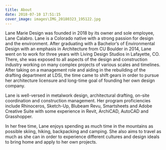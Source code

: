 ```yaml
---
title: About
date: 2018-07-10 17:51:15
cover_image: images\IMG_20180323_195122.jpg
---
```

Lane Marie Design was founded in 2018 by its owner and sole employee, Lane Calabro. Lane is a Colorado native with a strong passion for design and the environment. After graduating with a Bachelor’s of Environmental Design with an emphasis in Architecture from CU Boulder in 2014, Lane went on to work for three years with Living Design Studios in Lafayette, CO. There, she was exposed to all aspects of the design and construction industry working on many complex projects of various scales and timelines. After taking on a management role and aiding in the rebuilding of the drafting department at LDSi, the time came to shift gears in order to pursue her architecture licensure and long-time goal of founding her own design company.

Lane is well-versed in metalwork design, architectural drafting, on-site coordination and construction management. Her program proficiencies include Rhinoceros, Sketch-Up, Blubeam Revu, Smartsheets and Adobe Creative Suite with some experience in Revit, ArchiCAD, AutoCAD and Grasshopper.

In her free time, Lane enjoys spending as much time in the mountains as possible skiing, hiking, backpacking and camping. She also aims to travel as much as she can in order to experience different cultures and design ideals to bring home and apply to her own projects.
